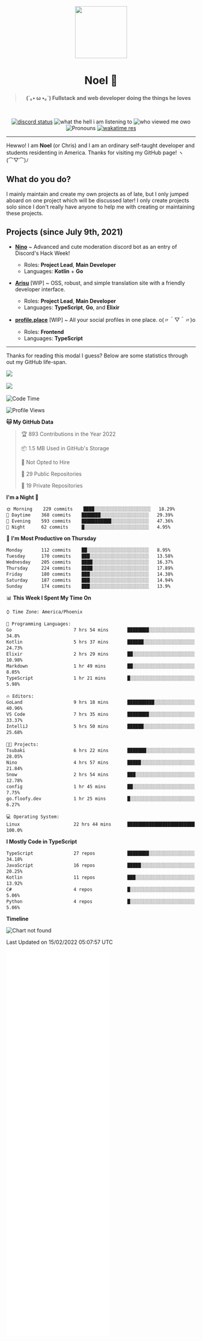 <div align='center'>
  <div align='center'>
    <img
      src='https://cdn.floofy.dev/art/icons/icon_cinnamonserval.png'
      width='138'
      height='138'
    />
  </div>
  <h1>Noel 🐾</h1>
  <blockquote><strong>(´｡• ω •｡`) Fullstack and web developer doing the things he loves</strong></blockquote>

  <br />

  <a href='https://discord.com/users/280158289667555328' target='_blank'><img alt="discord status" src="https://dev.discordprofiles.me/badge/status/280158289667555328" /></a>
  <img alt="what the hell i am listening to" src="https://dev.discordprofiles.me/badge/spotify/280158289667555328" />
  <img alt="who viewed me owo" src="https://komarev.com/ghpvc/?username=auguwu" />
  <img alt='Pronouns' src='https://img.shields.io/endpoint?url=https://pronoundb.org/shields/6004d014406af11e4593a013' />
  <a href="https://wakatime.com/@auguwu" target='_blank'>
    <img alt='wakatime res' src='https://wakatime.com/badge/user/89736485-42ec-4c0f-a2f3-481db74514dc.svg' />
  </a>
</div>

<hr />

Hewwo! I am **Noel** (or Chris) and I am an ordinary self-taught developer and students residenting in America. Thanks for visiting my GitHub page! ヽ(⌒▽⌒)ﾉ

## What do you do?
I mainly maintain and create my own projects as of late, but I only jumped aboard on one project which will be discussed later! I only create projects
solo since I don't really have anyone to help me with creating or maintaining these projects.

## Projects (since July 9th, 2021)
- [**Nino**](https://nino.sh) ~ Advanced and cute moderation discord bot as an entry of Discord's Hack Week!
  - Roles: **Project Lead**, **Main Developer**
  - Languages: **Kotlin** + **Go**

- [**Arisu**](https://arisu.land) [WIP] ~ OSS, robust, and simple translation site with a friendly developer interface.
  - Roles: **Project Lead**, **Main Developer**
  - Languages: **TypeScript**, **Go**, and **Elixir**

- [**profile.place**](https://profile.place) [WIP] ~ All your social profiles in one place. o(〃＾▽＾〃)o
  - Roles: **Frontend**
  - Languages: **TypeScript**

---

Thanks for reading this modal I guess? Below are some statistics through out my GitHub life-span.

![](https://github-readme-stats.vercel.app/api?username=auguwu&count_private=true&show_icons=true&theme=gruvbox)

![](https://github-readme-stats.vercel.app/api/top-langs/?username=auguwu&layout=compact&theme=gruvbox)

<!--START_SECTION:waka-->
![Code Time](http://img.shields.io/badge/Code%20Time-2%2C731%20hrs%2041%20mins-blue)

![Profile Views](http://img.shields.io/badge/Profile%20Views-57-blue)

**🐱 My GitHub Data** 

> 🏆 893 Contributions in the Year 2022
 > 
> 📦 1.5 MB Used in GitHub's Storage 
 > 
> 🚫 Not Opted to Hire
 > 
> 📜 29 Public Repositories 
 > 
> 🔑 19 Private Repositories  
 > 
**I'm a Night 🦉** 

```text
🌞 Morning    229 commits    ████░░░░░░░░░░░░░░░░░░░░░   18.29% 
🌆 Daytime    368 commits    ███████░░░░░░░░░░░░░░░░░░   29.39% 
🌃 Evening    593 commits    ███████████░░░░░░░░░░░░░░   47.36% 
🌙 Night      62 commits     █░░░░░░░░░░░░░░░░░░░░░░░░   4.95%

```
📅 **I'm Most Productive on Thursday** 

```text
Monday       112 commits    ██░░░░░░░░░░░░░░░░░░░░░░░   8.95% 
Tuesday      170 commits    ███░░░░░░░░░░░░░░░░░░░░░░   13.58% 
Wednesday    205 commits    ████░░░░░░░░░░░░░░░░░░░░░   16.37% 
Thursday     224 commits    ████░░░░░░░░░░░░░░░░░░░░░   17.89% 
Friday       180 commits    ███░░░░░░░░░░░░░░░░░░░░░░   14.38% 
Saturday     187 commits    ███░░░░░░░░░░░░░░░░░░░░░░   14.94% 
Sunday       174 commits    ███░░░░░░░░░░░░░░░░░░░░░░   13.9%

```


📊 **This Week I Spent My Time On** 

```text
⌚︎ Time Zone: America/Phoenix

💬 Programming Languages: 
Go                       7 hrs 54 mins       ████████░░░░░░░░░░░░░░░░░   34.8% 
Kotlin                   5 hrs 37 mins       ██████░░░░░░░░░░░░░░░░░░░   24.73% 
Elixir                   2 hrs 29 mins       ██░░░░░░░░░░░░░░░░░░░░░░░   10.98% 
Markdown                 1 hr 49 mins        ██░░░░░░░░░░░░░░░░░░░░░░░   8.05% 
TypeScript               1 hr 21 mins        █░░░░░░░░░░░░░░░░░░░░░░░░   5.98%

🔥 Editors: 
GoLand                   9 hrs 18 mins       ██████████░░░░░░░░░░░░░░░   40.96% 
VS Code                  7 hrs 35 mins       ████████░░░░░░░░░░░░░░░░░   33.37% 
IntelliJ                 5 hrs 50 mins       ██████░░░░░░░░░░░░░░░░░░░   25.68%

🐱‍💻 Projects: 
Tsubaki                  6 hrs 22 mins       ███████░░░░░░░░░░░░░░░░░░   28.05% 
Nino                     4 hrs 57 mins       █████░░░░░░░░░░░░░░░░░░░░   21.84% 
Snow                     2 hrs 54 mins       ███░░░░░░░░░░░░░░░░░░░░░░   12.78% 
config                   1 hr 45 mins        ██░░░░░░░░░░░░░░░░░░░░░░░   7.75% 
go.floofy.dev            1 hr 25 mins        █░░░░░░░░░░░░░░░░░░░░░░░░   6.27%

💻 Operating System: 
Linux                    22 hrs 44 mins      █████████████████████████   100.0%

```

**I Mostly Code in TypeScript** 

```text
TypeScript               27 repos            ████████░░░░░░░░░░░░░░░░░   34.18% 
JavaScript               16 repos            █████░░░░░░░░░░░░░░░░░░░░   20.25% 
Kotlin                   11 repos            ███░░░░░░░░░░░░░░░░░░░░░░   13.92% 
C#                       4 repos             █░░░░░░░░░░░░░░░░░░░░░░░░   5.06% 
Python                   4 repos             █░░░░░░░░░░░░░░░░░░░░░░░░   5.06%

```


**Timeline**

![Chart not found](https://raw.githubusercontent.com/auguwu/auguwu/master/charts/bar_graph.png) 


 Last Updated on 15/02/2022 05:07:57 UTC
<!--END_SECTION:waka-->

![](./github-metrics.svg)
